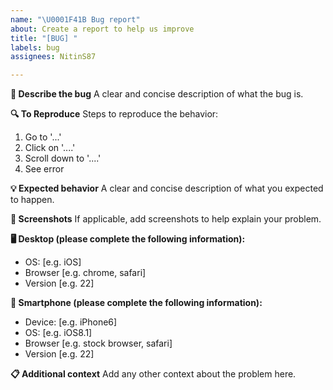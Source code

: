 ```yaml
---
name: "\U0001F41B Bug report"
about: Create a report to help us improve
title: "[BUG] "
labels: bug
assignees: NitinS87

---
```


**🐞 Describe the bug**
A clear and concise description of what the bug is.

**🔍 To Reproduce**
Steps to reproduce the behavior:

1. Go to '...'
2. Click on '....'
3. Scroll down to '....'
4. See error

**💡 Expected behavior**
A clear and concise description of what you expected to happen.

**📸 Screenshots**
If applicable, add screenshots to help explain your problem.

**🖥️ Desktop (please complete the following information):**

- OS: [e.g. iOS]
- Browser [e.g. chrome, safari]
- Version [e.g. 22]

**📱 Smartphone (please complete the following information):**

- Device: [e.g. iPhone6]
- OS: [e.g. iOS8.1]
- Browser [e.g. stock browser, safari]
- Version [e.g. 22]

**📋 Additional context**
Add any other context about the problem here.
